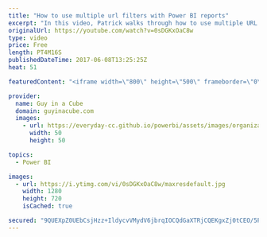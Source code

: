 ```yaml
---
title: "How to use multiple url filters with Power BI reports"
excerpt: "In this video, Patrick walks through how to use multiple URL filters with Power BI reports. This adds onto the previous videos we posted regarding how to filter reports using the URL.  URL Filtering Documentation - https://powerbi.microsoft.com/en-us/documentation/powerbi-service-url-filters/  LET'S"
originalUrl: https://youtube.com/watch?v=0sDGKxOaC8w
type: video
price: Free
length: PT4M16S
publishedDateTime: 2017-06-08T13:25:25Z
heat: 51

featuredContent: "<iframe width=\"800\" height=\"500\" frameborder=\"0\" src=\"https://www.youtube.com/embed/0sDGKxOaC8w\" allow=\"accelerometer; autoplay; encrypted-media; gyroscope; picture-in-picture\" allowfullscreen></iframe>"

provider:
  name: Guy in a Cube
  domain: guyinacube.com
  images:
    - url: https://everyday-cc.github.io/powerbi/assets/images/organizations/guyinacube.com-50x50.jpg
      width: 50
      height: 50

topics:
  - Power BI

images:
  - url: https://i.ytimg.com/vi/0sDGKxOaC8w/maxresdefault.jpg
    width: 1280
    height: 720
    isCached: true

secured: "9QUEXpZ0UEbCsjHzz+IldycvVMydV6jbrqIOCQdGaXTRjCQEKgxZj0tCEO/5POyu5cJie725fae/Pj9W9xTx44AuYN9IJMVMUsWf4ZwM/HMhmebBp2EzBK+YJNwM5EP9aT0e3QXFKnYkCw0K+XRshAy7/EQ1oMf7O5Rt/Fn2FWjeoOB4gAEVY6xnGZ83pX8mbNELLMfJDNHagEW5BY9K1rDKJMEWcSpJB6nt9X20+Wpg4thGZdo6aJdNI894nnx49P4OrpCwCV8AuFqzH3Ac9WB4ydQgyqu0RucgkNh9ZQVkewCfIT6jc2JBw7UgLI+j8VkEIaAa8fbhdcki71Q0P75Nr3CkmJ6yVTbQH4sXobmLJxznmYvtwLf8SaZerhD9a7gHalQ5QRc0r4XaJADtKF71LT/GtqP1QsSJbo6rmZw=;RGbPM6m5LUhZO8hcESzI7g=="
---
```


